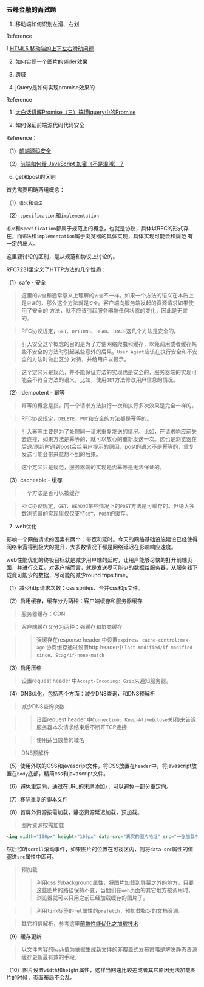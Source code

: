 ### 云峰金融的面试题

1. 移动端如何识别左滑、右划

Reference

1.[HTML5 移动端的上下左右滑动问题 ](https://segmentfault.com/q/1010000002585476)

2. 如何实现一个图片的slider效果

3. 跨域

4. jQuery是如何实现promise效果的

Reference
1. [大白话讲解Promise（三）搞懂jquery中的Promise](https://www.cnblogs.com/lvdabao/p/jquery-deferred.html)

5. 如何保证前端源代码代码安全

Reference：

（1）[前端源码安全](https://www.cnblogs.com/lovesong/p/5185543.html)

（2）[前端如何给 JavaScript 加密（不是混淆）？](https://www.zhihu.com/question/47047191)

6. get和post的区别

首先需要明确两组概念：

（1）`语义`和`语法`

（2）`specification`和`implementation`

`语义`和`specification`都属于规范上的概念，也就是协议，具体以RFC的形式存在，而`语法`和`implementation`属于浏览器的具体实现，具体实现可能会和规范
有一定的出人。

这里要讨论的区别，是从规范和协议上讨论的。

RFC7231里定义了HTTP方法的几个性质：

（1）safe - 安全

> 这里的`安全`和通常意义上理解的`安全`不一样。如果一个方法的语义在本质上是`只读`的，那么这个方法就是`安全`。客户端向服务端发起的资源请求如果使用了安全的
方法，就不应该引起服务器端任何状态的变化，因此是无害的。

> RFC协议规定，`GET`、`OPTIONS`、`HEAD`、`TRACE`这几个方法是安全的。

> 引入安全这个概念的目的是为了方便网络爬虫和缓存，以免调用或者缓存某些不安全的方法时引起某些意外的后果。`User Agent`应该在执行安全和不安全的方法时做出区分
对待，并给用户以提示。

> 这个定义只是规范，并不能保证方法的实现也是安全的，服务器端的实现可能会不符合方法的语义，比如，使用`GET`方法修改用户信息的情况。

（2）Idempotent - 幂等

> 幂等的概念是指，同一个请求方法执行一次和执行多次效果是完全一样的。

> RFC协议规定，`DELETE`、`PUT`和安全的方法都是幂等的。

> 引入幂等主要是为了处理同一请求重复发送的情况。比如，在请求响应前失去连接，如果方法是幂等的，就可以放心的重新发送一次。这也是浏览器在后退/刷新时遇到post会给用户提示的原因，post的语义不是幂等的，重复发送可能会带来意想不到的后果。

> 这个定义只是规范，服务器端的实现是否幂等是无法保证的。

（3）cacheable - 缓存

> 一个方法是否可以被缓存

> RFC协议规定，`GET`、`HEAD`和某些情况下的`POST`方法是可缓存的。但绝大多数浏览器的实现里仅仅支持`GET`、`POST`的缓存。

7. web优化

影响一个网络请求的因素有两个：带宽和延时。今天的网络基础设施建设已经使得网络带宽得到极大的提升，大多数情况下都是网络延迟在影响响应速度。

web性能优化的终极目标就是减少用户端的延时，让用户能够尽快的打开前端页面，并进行交互。对客户端而言，就是发送尽可能少的数据给服务器，从服务器下载竟可能少的数据，尽可能的减少round trips time。

（1）减少http请求次数：css sprites、合并css和js文件。

（2）启用缓存，缓存分为两种：客户端缓存和服务器缓存

> 服务器缓存：CDN

> 客户端缓存又分为两种：强缓存和协商缓存

>> 强缓存在response header 中设置`expires`、`cache-control:max-age`
>> 协商缓存通过设置http header中 `last-modified/if-modified-since`、`Etag/if-none-match`

（3）启用压缩

> 设置request header 中`Accept-Encoding: Gzip`来通知服务器。

（4）DNS优化，包括两个方面：减少DNS查询，和DNS预解析

> 减少DNS查询次数

>> 设置request header 中`Connection: Keep-Alive`(`close`关闭)来告诉服务器本次请求结束后不断开TCP连接

>> 使用适当数量的域名

> DNS预解析

<link rel="dns-prefetch" href="www.baidu.com">

（5）使用外联的CSS和javascript文件，将CSS放置在`header`中，将javascript放置在`body`底部，精简css和javascript文件。

（6）避免重定向，通过在URL的末尾添加`/`，可以避免一部分重定向。

（7）移除重复的脚本文件

（8）首屏外资源按需加载，静态资源延迟加载，预加载。

> 图片资源按需加载

```html
<img width="100px" height="100px" data-src="真实的图片地址" src="一张加载中的gif图片">
```

然后监听`scroll`滚动事件，如果图片的位置在可视区内，则将`data-src`属性的值塞进`src`属性中即可。

> 预加载
>> 利用css 的background属性，将图片加载到屏幕之外的地方，只要这些图片的路径保持不变，当他们在`web`页面的其它地方被调用时，浏览器就可以只用之前已经加载缓存的图片了。

>> 利用`link`标签的`rel`属性的`prefetch`，预加载指定的文档资源。

> 其它相信解析，参考这里[前端性能优化之加载技术](https://www.jianshu.com/p/ba9759384ecf)

（9）缓存更新

> 以文件内容的`hash`值为依据生成新文件的非覆盖式发布策略是解决静态资源缓存更新最有效的手段。

（10）图片设置`width`和`height`属性，这样当网速比较差或者其它原因无法加载图片的时候，页面布局不会乱。





